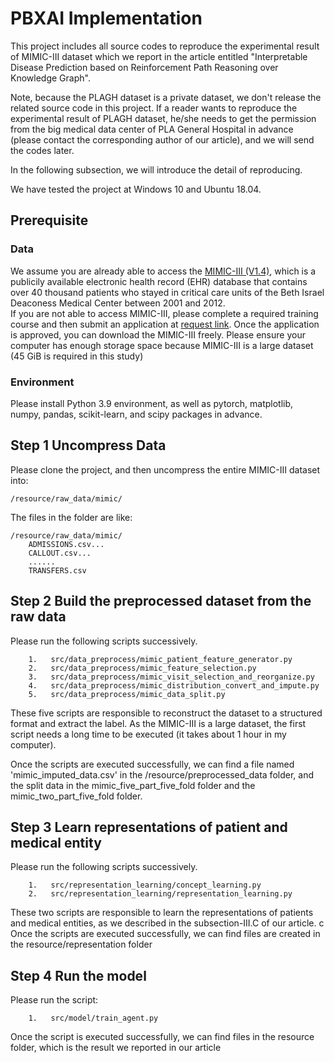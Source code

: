 # PBXAI Implementation
This project includes all source codes to reproduce the experimental result of MIMIC-III dataset which we report in the article entitled "Interpretable Disease Prediction based on Reinforcement Path Reasoning over Knowledge Graph".

Note, because the PLAGH dataset is a private dataset, we don't release the related source code in this project. If a reader wants to reproduce the experimental result of PLAGH dataset, he/she needs to get the permission from the big medical data center of PLA General Hospital in advance (please contact the corresponding author of our article), and we will send the codes later.

In the following subsection, we will introduce the detail of reproducing.

We have tested the project at Windows 10 and Ubuntu 18.04.

## Prerequisite
### Data
We assume you are already able to access the [MIMIC-III (V1.4)](https://mimic.physionet.org/about/mimic/), which is a publicily available electronic health record (EHR) database that contains over 40 thousand patients who stayed in critical care units of the Beth Israel Deaconess Medical Center between 2001 and 2012.  
If you are not able to access MIMIC-III, please complete a required training course and then submit an application at [request link](https://mimic.physionet.org/gettingstarted/access/). Once the application is approved, you can download the MIMIC-III freely.
Please ensure your computer has enough storage space because MIMIC-III is a large dataset (45 GiB is required in this study)

### Environment
Please install Python 3.9 environment, as well as pytorch, matplotlib, numpy, pandas, scikit-learn, and scipy packages in advance.

## Step 1 Uncompress Data
Please clone the project, and then uncompress the entire MIMIC-III dataset into:  
```
/resource/raw_data/mimic/
```
The files in the folder are like:  
```
/resource/raw_data/mimic/  
    ADMISSIONS.csv...
    CALLOUT.csv...
    ......
    TRANSFERS.csv
```

  
## Step 2 Build the preprocessed dataset from the raw data
Please run the following scripts successively.
```
    1.   src/data_preprocess/mimic_patient_feature_generator.py
    2.   src/data_preprocess/mimic_feature_selection.py
    3.   src/data_preprocess/mimic_visit_selection_and_reorganize.py
    4.   src/data_preprocess/mimic_distribution_convert_and_impute.py
    5.   src/data_preprocess/mimic_data_split.py
```
These five scripts are responsible to reconstruct the dataset to a structured format and extract the label. As the MIMIC-III is a large dataset, the first script needs a long time to be executed (it takes about 1 hour in my computer). 

Once the scripts are executed successfully, we can find a file named 'mimic_imputed_data.csv' in the /resource/preprocessed_data folder, and the split data in the mimic_five_part_five_fold folder and the mimic_two_part_five_fold folder.
  
## Step 3 Learn representations of patient and medical entity
Please run the following scripts successively.
```
    1.   src/representation_learning/concept_learning.py
    2.   src/representation_learning/representation_learning.py
```
These two scripts are responsible to learn the representations of patients and medical entities, as we described in the subsection-III.C of our article.
c
Once the scripts are executed successfully, we can find files are created in the resource/representation folder

## Step 4 Run the model
Please run the script:
```
    1.   src/model/train_agent.py
```

Once the script is executed successfully, we can find files in the resource folder, which is the result we reported in our article
